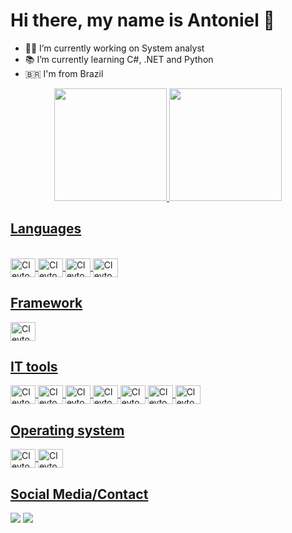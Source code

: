 <h1>  Hi there, my name is Antoniel 👋 </h1>

- :man_technologist: I’m currently working on System analyst
- :books: I’m currently learning C#, .NET and Python
- :brazil: I'm from Brazil

<div align="center">
  <a href="https://github.com/AntonielCleyton">
  <img height="180em" src="https://github-readme-stats.vercel.app/api?username=AntonielCleyton&show_icons=true&theme=tokyonight&include_all_commits=true&count_private=true"/>
  <img height="180em" src="https://github-readme-stats.vercel.app/api/top-langs/?username=AntonielCleyton&layout=compact&langs_count=7&theme=tokyonight"/>
</div>
  
 ## Languages
  
<div style="display: inline_block"><br>
  <img align="center" alt="Cleyton-Python" height="30" width="40" src="https://cdn.jsdelivr.net/gh/devicons/devicon/icons/python/python-original-wordmark.svg">
  <img align="center" alt="Cleyton-Csharp" height="30" width="40" src="https://cdn.jsdelivr.net/gh/devicons/devicon/icons/csharp/csharp-original.svg">
  <img align="center" alt="Cleyton-SQLServer" height="30" width="40" src="https://cdn.jsdelivr.net/gh/devicons/devicon/icons/microsoftsqlserver/microsoftsqlserver-plain-wordmark.svg">
  <img align="center" alt="Cleyton-Oracle" height="30" width="40" src="https://cdn.jsdelivr.net/gh/devicons/devicon/icons/oracle/oracle-original.svg">
</div>
  
 ## Framework
   <img align="center" alt="Cleyton-Oracle" height="30" width="40" src="https://cdn.jsdelivr.net/gh/devicons/devicon/icons/dot-net/dot-net-original-wordmark.svg">
</div>

## IT tools
   <img align="center" alt="Cleyton-Oracle" height="30" width="40" src="https://cdn.jsdelivr.net/gh/devicons/devicon/icons/putty/putty-original.svg">
</div>
   <img align="center" alt="Cleyton-Oracle" height="30" width="40" src="https://cdn.jsdelivr.net/gh/devicons/devicon/icons/filezilla/filezilla-plain.svg">
</div>
  <img align="center" alt="Cleyton-Oracle" height="30" width="40" src="https://cdn.jsdelivr.net/gh/devicons/devicon/icons/trello/trello-plain.svg">
</div>
  <img align="center" alt="Cleyton-Oracle" height="30" width="40" src="https://cdn.jsdelivr.net/gh/devicons/devicon/icons/git/git-original.svg">
</div>
<img align="center" alt="Cleyton-Oracle" height="30" width="40" src="https://cdn.jsdelivr.net/gh/devicons/devicon/icons/github/github-original-wordmark.svg">
</div>
<img align="center" alt="Cleyton-Oracle" height="30" width="40" src="https://cdn.jsdelivr.net/gh/devicons/devicon/icons/visualstudio/visualstudio-plain.svg">
</div>
<img align="center" alt="Cleyton-Oracle" height="30" width="40" src="https://cdn.jsdelivr.net/gh/devicons/devicon/icons/wordpress/wordpress-plain-wordmark.svg">
</div>

  
 ## Operating system
   <img align="center" alt="Cleyton-Oracle" height="30" width="40" src="https://cdn.jsdelivr.net/gh/devicons/devicon/icons/linux/linux-original.svg">
</div>
  <img align="center" alt="Cleyton-Oracle" height="30" width="40" src="https://cdn.jsdelivr.net/gh/devicons/devicon/icons/windows8/windows8-original.svg">
</div>
  
## Social Media/Contact

<div> 
  <a href = "mailto:antonieldbms@gmail.com"><img src="https://img.shields.io/badge/-Gmail-%23333?style=for-the-badge&logo=gmail&logoColor=white" target="_blank"></a>
  <a href="https://www.linkedin.com/in/antoniel-cleyton-794039142/" target="_blank"><img src="https://img.shields.io/badge/-LinkedIn-%230077B5?style=for-the-badge&logo=linkedin&logoColor=white" target="_blank"></a> 

</div>


 
